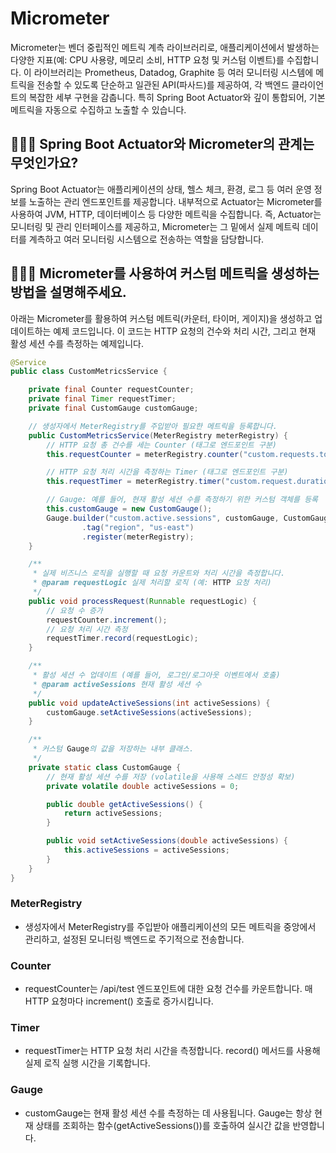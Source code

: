# Micrometer

Micrometer는 벤더 중립적인 메트릭 계측 라이브러리로, 애플리케이션에서 발생하는 다양한 지표(예: CPU 사용량, 메모리 소비, HTTP 요청 및 커스텀 이벤트)를 수집합니다. 이 라이브러리는 Prometheus, Datadog, Graphite 등 여러 모니터링 시스템에 메트릭을 전송할 수 있도록 단순하고 일관된 API(파사드)를 제공하여, 각 백엔드 클라이언트의 복잡한 세부 구현을 감춥니다. 특히 Spring Boot Actuator와 깊이 통합되어, 기본 메트릭을 자동으로 수집하고 노출할 수 있습니다.

## 🤷🏻‍♂️ Spring Boot Actuator와 Micrometer의 관계는 무엇인가요?

Spring Boot Actuator는 애플리케이션의 상태, 헬스 체크, 환경, 로그 등 여러 운영 정보를 노출하는 관리 엔드포인트를 제공합니다. 내부적으로 Actuator는 Micrometer를 사용하여 JVM, HTTP, 데이터베이스 등 다양한 메트릭을 수집합니다. 즉, Actuator는 모니터링 및 관리 인터페이스를 제공하고, Micrometer는 그 밑에서 실제 메트릭 데이터를 계측하고 여러 모니터링 시스템으로 전송하는 역할을 담당합니다.

## 🤷🏻‍♂️ Micrometer를 사용하여 커스텀 메트릭을 생성하는 방법을 설명해주세요.

아래는 Micrometer를 활용하여 커스텀 메트릭(카운터, 타이머, 게이지)을 생성하고 업데이트하는 예제 코드입니다. 이 코드는 HTTP 요청의 건수와 처리 시간, 그리고 현재 활성 세션 수를 측정하는 예제입니다.

```java
@Service
public class CustomMetricsService {

    private final Counter requestCounter;
    private final Timer requestTimer;
    private final CustomGauge customGauge;

    // 생성자에서 MeterRegistry를 주입받아 필요한 메트릭을 등록합니다.
    public CustomMetricsService(MeterRegistry meterRegistry) {
        // HTTP 요청 총 건수를 세는 Counter (태그로 엔드포인트 구분)
        this.requestCounter = meterRegistry.counter("custom.requests.total", "endpoint", "/api/test");

        // HTTP 요청 처리 시간을 측정하는 Timer (태그로 엔드포인트 구분)
        this.requestTimer = meterRegistry.timer("custom.request.duration", "endpoint", "/api/test");

        // Gauge: 예를 들어, 현재 활성 세션 수를 측정하기 위한 커스텀 객체를 등록
        this.customGauge = new CustomGauge();
        Gauge.builder("custom.active.sessions", customGauge, CustomGauge::getActiveSessions)
                .tag("region", "us-east")
                .register(meterRegistry);
    }

    /**
     * 실제 비즈니스 로직을 실행할 때 요청 카운트와 처리 시간을 측정합니다.
     * @param requestLogic 실제 처리할 로직 (예: HTTP 요청 처리)
     */
    public void processRequest(Runnable requestLogic) {
        // 요청 수 증가
        requestCounter.increment();
        // 요청 처리 시간 측정
        requestTimer.record(requestLogic);
    }

    /**
     * 활성 세션 수 업데이트 (예를 들어, 로그인/로그아웃 이벤트에서 호출)
     * @param activeSessions 현재 활성 세션 수
     */
    public void updateActiveSessions(int activeSessions) {
        customGauge.setActiveSessions(activeSessions);
    }

    /**
     * 커스텀 Gauge의 값을 저장하는 내부 클래스.
     */
    private static class CustomGauge {
        // 현재 활성 세션 수를 저장 (volatile을 사용해 스레드 안정성 확보)
        private volatile double activeSessions = 0;

        public double getActiveSessions() {
            return activeSessions;
        }

        public void setActiveSessions(double activeSessions) {
            this.activeSessions = activeSessions;
        }
    }
}
```

### MeterRegistry

- 생성자에서 MeterRegistry를 주입받아 애플리케이션의 모든 메트릭을 중앙에서 관리하고, 설정된 모니터링 백엔드로 주기적으로 전송합니다.

### Counter

- requestCounter는 /api/test 엔드포인트에 대한 요청 건수를 카운트합니다. 매 HTTP 요청마다 increment() 호출로 증가시킵니다.

### Timer

- requestTimer는 HTTP 요청 처리 시간을 측정합니다. record() 메서드를 사용해 실제 로직 실행 시간을 기록합니다.

### Gauge

- customGauge는 현재 활성 세션 수를 측정하는 데 사용됩니다. Gauge는 항상 현재 상태를 조회하는 함수(getActiveSessions())를 호출하여 실시간 값을 반영합니다.